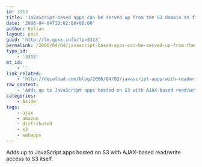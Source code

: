 ```yaml
---
id: 3313
title: 'JavaScript-based apps can be served up from the S3 domain as files stored via S3'
date: '2006-04-04T10:02:00+00:00'
author: Kellan
layout: post
guid: 'http://lm.quxx.info/?p=3313'
permalink: /2006/04/04/javascript-based-apps-can-be-served-up-from-the-s3-domain-as-files-stored-via-s3/
typo_id:
    - '3312'
mt_id:
    - ''
link_related:
    - 'http://decafbad.com/blog/2006/04/03/javascript-apps-with-readwrite-access-to-s3'
raw_content:
    - 'Adds up to JavaScript apps hosted on S3 with AJAX-based read/write access to S3 itself.'
categories:
    - Aside
tags:
    - ajax
    - amazon
    - distributed
    - s3
    - webapps
---
```


Adds up to JavaScript apps hosted on S3 with AJAX-based read/write access to S3 itself.